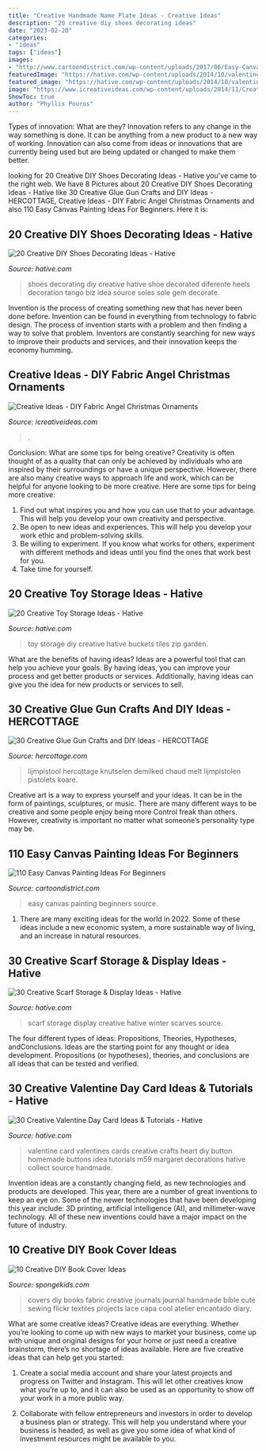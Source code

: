 ```yaml
---
title: "Creative Handmade Name Plate Ideas - Creative Ideas"
description: "20 creative diy shoes decorating ideas"
date: "2023-02-20"
categories:
- "ideas"
tags: ["ideas"]
images:
- "http://www.cartoondistrict.com/wp-content/uploads/2017/06/Easy-Canvas-Painting-Ideas-For-Beginners13.jpg"
featuredImage: "https://hative.com/wp-content/uploads/2014/10/valentine-card-ideas/7-valentine-card-ideas.jpg"
featured_image: "https://hative.com/wp-content/uploads/2014/10/valentine-card-ideas/7-valentine-card-ideas.jpg"
image: "https://www.icreativeideas.com/wp-content/uploads/2014/11/Creative-Ideas-DIY-Fabric-Angel-Christmas-Ornaments-ttt.jpg"
ShowToc: true
author: "Phyllis Pouros"
---
```



Types of innovation: What are they?
Innovation refers to any change in the way something is done. It can be anything from a new product to a new way of working. Innovation can also come from ideas or innovations that are currently being used but are being updated or changed to make them better.

	

		
looking for 20 Creative DIY Shoes Decorating Ideas - Hative you've came to the right web. We have 8 Pictures about 20 Creative DIY Shoes Decorating Ideas - Hative like 30 Creative Glue Gun Crafts and DIY Ideas - HERCOTTAGE, Creative Ideas - DIY Fabric Angel Christmas Ornaments and also 110 Easy Canvas Painting Ideas For Beginners. Here it is:
		
    
## 20 Creative DIY Shoes Decorating Ideas - Hative

<img loading=lazy src="https://hative.com/wp-content/uploads/2014/07/shoes-decorating-ideas/8-shoes-decorating-ideas.jpg" onerror="this.onerror=null;this.src='https://tse2.mm.bing.net/th?id=OIP.ATVj1w82Yht3MjnvG5GkmAHaLI&amp;pid=15.1';" alt="20 Creative DIY Shoes Decorating Ideas - Hative">

_Source: hative.com_

>shoes decorating diy creative hative shoe decorated diferente heels decoration tango biz idea source soles sole gem decorate. 

	

Invention is the process of creating something new that has never been done before. Invention can be found in everything from technology to fabric design. The process of invention starts with a problem and then finding a way to solve that problem. Inventors are constantly searching for new ways to improve their products and services, and their innovation keeps the economy humming.

    
## Creative Ideas - DIY Fabric Angel Christmas Ornaments

<img loading=lazy src="https://www.icreativeideas.com/wp-content/uploads/2014/11/Creative-Ideas-DIY-Fabric-Angel-Christmas-Ornaments-ttt.jpg" onerror="this.onerror=null;this.src='https://tse3.mm.bing.net/th?id=OIP.QstlAvF7ag0o9N4XELIwXQHaD3&amp;pid=15.1';" alt="Creative Ideas - DIY Fabric Angel Christmas Ornaments">

_Source: icreativeideas.com_

>. 

	

Conclusion: What are some tips for being creative?
Creativity is often thought of as a quality that can only be achieved by individuals who are inspired by their surroundings or have a unique perspective. However, there are also many creative ways to approach life and work, which can be helpful for anyone looking to be more creative. Here are some tips for being more creative: 
1) Find out what inspires you and how you can use that to your advantage. This will help you develop your own creativity and perspective. 
2) Be open to new ideas and experiences. This will help you develop your work ethic and problem-solving skills. 
3) Be willing to experiment. If you know what works for others, experiment with different methods and ideas until you find the ones that work best for you. 
4) Take time for yourself.

    
## 20 Creative Toy Storage Ideas - Hative

<img loading=lazy src="https://hative.com/wp-content/uploads/2014/11/toy-storage-ideas/7-buckets-and-zip-tiles-as-diy-toy-storage.jpg" onerror="this.onerror=null;this.src='https://tse1.mm.bing.net/th?id=OIP.W76bRteOP4ABpjNebYdGGgHaLI&amp;pid=15.1';" alt="20 Creative Toy Storage Ideas - Hative">

_Source: hative.com_

>toy storage diy creative hative buckets tiles zip garden. 

	

What are the benefits of having ideas?
Ideas are a powerful tool that can help you achieve your goals. By having ideas, you can improve your process and get better products or services. Additionally, having ideas can give you the idea for new products or services to sell.

    
## 30 Creative Glue Gun Crafts And DIY Ideas - HERCOTTAGE

<img loading=lazy src="https://www.hercottage.com/wp-content/uploads/2019/12/Creative-Glue-Gun-Crafts-and-DIY-Ideas-26.jpg" onerror="this.onerror=null;this.src='https://tse4.mm.bing.net/th?id=OIP.RnAImkEli0JLFyYd4IpcIgHaKa&amp;pid=15.1';" alt="30 Creative Glue Gun Crafts and DIY Ideas - HERCOTTAGE">

_Source: hercottage.com_

>lijmpistool hercottage knutselen demilked chaud melt lijmpistolen pistolets koare. 

	

Creative art is a way to express yourself and your ideas. It can be in the form of paintings, sculptures, or music. There are many different ways to be creative and some people enjoy being more Control freak than others. However, creativity is important no matter what someone’s personality type may be.

    
## 110 Easy Canvas Painting Ideas For Beginners

<img loading=lazy src="http://www.cartoondistrict.com/wp-content/uploads/2017/06/Easy-Canvas-Painting-Ideas-For-Beginners13.jpg" onerror="this.onerror=null;this.src='https://tse3.mm.bing.net/th?id=OIP.PaCIhTfng4rynVrywImCGQHaLH&amp;pid=15.1';" alt="110 Easy Canvas Painting Ideas For Beginners">

_Source: cartoondistrict.com_

>easy canvas painting beginners source. 

	

1. There are many exciting ideas for the world in 2022. Some of these ideas include a new economic system, a more sustainable way of living, and an increase in natural resources.

    
## 30 Creative Scarf Storage &amp; Display Ideas - Hative

<img loading=lazy src="https://hative.com/wp-content/uploads/2015/03/scarf-storage-ideas/4-creative-scarf-storage-and-display-ideas.jpg" onerror="this.onerror=null;this.src='https://tse3.mm.bing.net/th?id=OIP.rnm8gfVyBMAJM-78RhnqxwHaJ4&amp;pid=15.1';" alt="30 Creative Scarf Storage &amp; Display Ideas - Hative">

_Source: hative.com_

>scarf storage display creative hative winter scarves source. 

	

The four different types of ideas: Propositions, Theories, Hypotheses, andConclusions.
Ideas are the starting point for any thought or idea development. Propositions (or hypotheses), theories, and conclusions are all ideas that can be tested and verified.

    
## 30 Creative Valentine Day Card Ideas &amp; Tutorials - Hative

<img loading=lazy src="https://hative.com/wp-content/uploads/2014/10/valentine-card-ideas/7-valentine-card-ideas.jpg" onerror="this.onerror=null;this.src='https://tse2.mm.bing.net/th?id=OIP.1xfZG0KOL_AQO8qfJ1GFTwHaKa&amp;pid=15.1';" alt="30 Creative Valentine Day Card Ideas &amp; Tutorials - Hative">

_Source: hative.com_

>valentine card valentines cards creative crafts heart diy button homemade buttons idea tutorials m59 margaret decorations hative collect source handmade. 

	

Invention ideas are a constantly changing field, as new technologies and products are developed. This year, there are a number of great inventions to keep an eye on. Some of the newer technologies that have been developing this year include: 3D printing, artificial intelligence (AI), and millimeter-wave technology. All of these new inventions could have a major impact on the future of industry.

    
## 10 Creative DIY Book Cover Ideas

<img loading=lazy src="http://spongekids.com/wp-content/uploads/2014/09/diy-book-cover-ideas/8-cute-book-covers-for-girls.jpg" onerror="this.onerror=null;this.src='https://tse1.mm.bing.net/th?id=OIP.bBygi3Keh8mPW5Fc2Dv8rwHaJ4&amp;pid=15.1';" alt="10 Creative DIY Book Cover Ideas">

_Source: spongekids.com_

>covers diy books fabric creative journals journal handmade bible cute sewing flickr textiles projects lace capa cool atelier encantado diary. 

	

What are some creative ideas?
Creative ideas are everything. Whether you’re looking to come up with new ways to market your business, come up with unique and original designs for your home or just need a creative brainstorm, there’s no shortage of ideas available. Here are five creative ideas that can help get you started:
1. Create a social media account and share your latest projects and progress on Twitter and Instagram. This will let other creatives know what you’re up to, and it can also be used as an opportunity to show off your work in a more public way.

2. Collaborate with fellow entrepreneurs and investors in order to develop a business plan or strategy. This will help you understand where your business is headed, as well as give you some idea of what kind of investment resources might be available to you.


